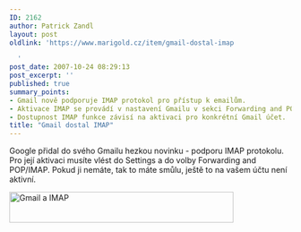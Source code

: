 ```yaml
---
ID: 2162
author: Patrick Zandl
layout: post
oldlink: 'https://www.marigold.cz/item/gmail-dostal-imap

  '
post_date: 2007-10-24 08:29:13
post_excerpt: ''
published: true
summary_points:
- Gmail nově podporuje IMAP protokol pro přístup k emailům.
- Aktivace IMAP se provádí v nastavení Gmailu v sekci Forwarding and POP/IMAP.
- Dostupnost IMAP funkce závisí na aktivaci pro konkrétní Gmail účet.
title: "Gmail dostal IMAP"
---
```


Google přidal do svého Gmailu hezkou novinku - podporu IMAP protokolu. Pro její aktivaci musíte vlést do Settings a do volby Forwarding and POP/IMAP. Pokud ji nemáte, tak to máte smůlu, ještě to na vašem účtu není aktivní.

<a href="http://www.marigold.cz/wp-content/gmailimap.png"><img src="http://www.marigold.cz/wp-content/_gmailimap.png" width="400" height="55" alt="Gmail a IMAP" title="Gmail a IMAP"  /></a>